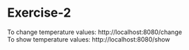 ﻿# Exercise-2
To change temperature values: http://localhost:8080/change 
<br>
To show temperature values: http://localhost:8080/show 
